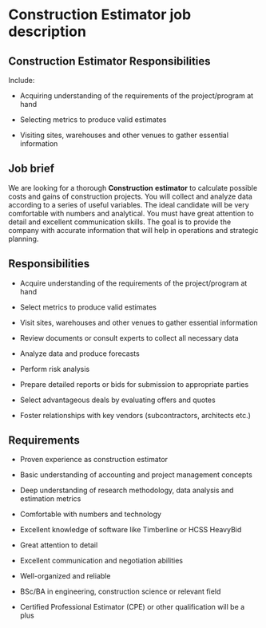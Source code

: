 # Construction Estimator job description


## Construction Estimator Responsibilities

Include:

* Acquiring understanding of the requirements of the project/program at hand

* Selecting metrics to produce valid estimates

* Visiting sites, warehouses and other venues to gather essential information


## Job brief

We are looking for a thorough <b>Construction</b> <b>estimator</b> to calculate possible costs and gains of construction projects. You will collect and analyze data according to a series of useful variables.
The ideal candidate will be very comfortable with numbers and analytical. You must have great attention to detail and excellent communication skills.
The goal is to provide the company with accurate information that will help in operations and strategic planning.


## Responsibilities

* Acquire understanding of the requirements of the project/program at hand

* Select metrics to produce valid estimates

* Visit sites, warehouses and other venues to gather essential information

* Review documents or consult experts to collect all necessary data

* Analyze data and produce forecasts

* Perform risk analysis

* Prepare detailed reports or bids for submission to appropriate parties

* Select advantageous deals by evaluating offers and quotes

* Foster relationships with key vendors (subcontractors, architects etc.)


## Requirements

* Proven experience as construction estimator

* Basic understanding of accounting and project management concepts

* Deep understanding of research methodology, data analysis and estimation metrics

* Comfortable with numbers and technology

* Excellent knowledge of software like Timberline or HCSS HeavyBid

* Great attention to detail

* Excellent communication and negotiation abilities

* Well-organized and reliable

* BSc/BA in engineering, construction science or relevant field

* Certified Professional Estimator (CPE) or other qualification will be a plus
